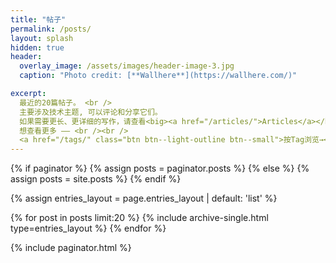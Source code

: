 ```yaml
---
title: "帖子"
permalink: /posts/
layout: splash
hidden: true
header:
  overlay_image: /assets/images/header-image-3.jpg
  caption: "Photo credit: [**Wallhere**](https://wallhere.com/)"

excerpt:
  最近的20篇帖子。 <br />
  主要涉及技术主题, 可以评论和分享它们。
  如果需要更长、更详细的写作，请查看<big><a href="/articles/">Articles</a></big>。<br />
  想查看更多 —— <br /><br />
  <a href="/tags/" class="btn btn--light-outline btn--small">按Tag浏览→</a>   <a href="/year-archive/" class="btn btn--light-outline btn--small">按年份浏览→</a> <a href="/categories/" class="btn btn--light-outline btn--small">按类别浏览→</a> 
---
```


[//]: # (<a href="#" class="btn btn--primary">Link Text</a>)


{% if paginator %}
    {% assign posts = paginator.posts %}
{% else %}
    {% assign posts = site.posts %}
{% endif %}

{% assign entries_layout = page.entries_layout | default: 'list' %}
<div class="entries-{{ entries_layout }}">
  {% for post in posts limit:20 %}
    {% include archive-single.html type=entries_layout %}
  {% endfor %}
</div>


{% include paginator.html %}  

[//]: # (分页插件无法运行 https://github.com/mmistakes/minimal-mistakes/discussions/3292)


